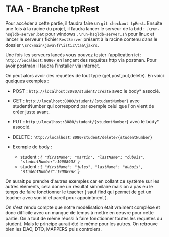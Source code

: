 # TAA - Branche tpRest
Pour accéder à cette partie, il faudra faire un `git checkout tpRest`.
Ensuite une fois à la racine du projet, il faudra lancer le serveur de la bdd : `.\run-hsqldb-server.bat` pour windows `.\run-hsqldb-server.sh` pour linux et lancer le serveur ( fichier `RestServer` présent à la racine contenu dans le dossier `\src\main\java\fr\istic\taa\jaxrs`.

Une fois les serveurs lancés vous pouvez tester l'application ici : `http://localhost:8080/` en lançant des requêtes http via postman.
Pour avoir postman il faudra l'installer via internet.

On peut alors avoir des requêtes de tout type (get,post,put,delete). En voici quelques exemples :
- POST : `http://localhost:8080/student/create` avec le body* associé.
- GET : `http://localhost:8080/student/{studentNumber}` avec studentNumber qui correspond par exemple celui que l'on vient de créer juste avant.
- PUT  : `http://localhost:8080/student/{studentNumber}` avec le body* associé. 
- DELETE : `http://localhost:8080/student/delete/{studentNumber}`

- Exemple de body : 
    - student : *`{
        "firstName": "martin",
        "lastName": "dubois",
        "studentNumber":19008998
    }`*
    - student : *`{
        "firstName": "jules",
        "lastName": "dubois",
        "studentNumber":19008998
    }`*

On aurait pu prendre d'autres exemples car en collant ce système sur les autres éléments, cela donne un résultat simmilaire mais on a pas eu le temps de faire fonctionner le teacher ( sauf find qui permet de get un teacher avec son id et pareil pour appointment ).

On s'est rendu compte que notre modélisation était vraiment complèxe et donc difficile avec un manque de temps à mettre en oeuvre pour cette partie. On a tout de même réussi à faire fonctionner toutes les requêtes du student. Mais le principe aurait été le même pour les autres.
On retrouve bien les DAO, DTO, MAPPERS puis controlers.

    
